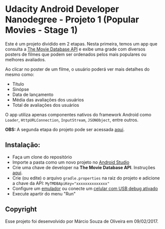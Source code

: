 # Udacity Android Developer Nanodegree - Projeto 1 (Popular Movies - Stage 1)

Este é um projeto dividido em 2 etapas. Nesta primeira, temos um app que consulta a [The Movie Database API](https://developers.themoviedb.org/3) e exibe uma grade com diversos posters de filmes que podem ser ordenados pelos mais populares ou melhores avaliados.

Ao clicar no poster de um filme, o usuário poderá ver mais detalhes do mesmo como:

- Título
- Sinópse
- Data de lançamento
- Média das avaliações dos usuários
- Total de avaliações dos usuários

O app utiliza apenas componentes nativos do framework Android como `Loader`, `HttpURLConnection`, `InputStream`, `JSONObject`, entre outros.

**OBS:** A segunda etapa do projeto pode ser acessada [aqui](https://github.com/oliveira-marcio/adnd-popular-movies-stage2).

## Instalação:
- Faça um clone do repositório
- Importe a pasta como um novo projeto no [Android Studio](https://developer.android.com/studio/)
- Crie uma chave de developer na **The Movie Database API**. Instruções [aqui](https://www.themoviedb.org/settings/api).
- Crie (ou edite) o arquivo `gradle.properties` na raiz do projeto e adicione a chave da API:
`MyTMDBApiKey="xxxxxxxxxxxxxx"`
- Configure um [emulador](https://developer.android.com/studio/run/emulator) ou conecte um [celular com USB debug ativado](https://developer.android.com/studio/run/device)
- Execute apartir do menu "Run"

## Copyright

Esse projeto foi desenvolvido por Márcio Souza de Oliveira em 09/02/2017.
